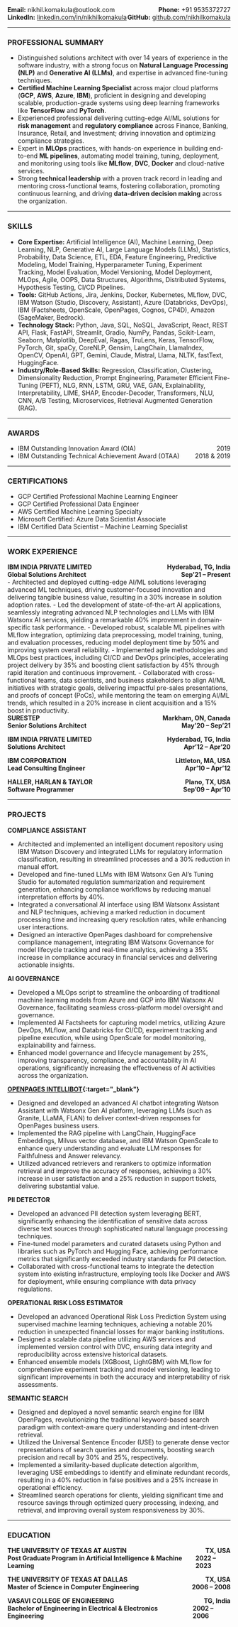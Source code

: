 <!-- # Nikhil Komakula -->
<!-- ## Global Solutions Architect (AI/ML) -->
<div style="display: flex; justify-content: space-between;"><span><b>Email:</b> nikhil.komakula@outlook.com</span><span><b>Phone:</b> +91 9535372727</span></div>
<div style="display: flex; justify-content: space-between;"><span><b>LinkedIn:</b> <a href="http://linkedin.com/in/nikhilkomakula" target="_blank">linkedin.com/in/nikhilkomakula</a></span><span><b>GitHub:</b> <a href="https://github.com/nikhilkomakula" target="_blank">github.com/nikhilkomakula</a></span></div>

---

### PROFESSIONAL SUMMARY
-	Distinguished solutions architect with over 14 years of experience in the software industry, with a strong focus on **Natural Language Processing (NLP)** and **Generative AI (LLMs)**, and expertise in advanced fine-tuning techniques.
-	**Certified Machine Learning Specialist** across major cloud platforms (**GCP**, **AWS**, **Azure**, **IBM**), proficient in designing and developing scalable, production-grade systems using deep learning frameworks like **TensorFlow** and **PyTorch**.
-	Experienced professional delivering cutting-edge AI/ML solutions for **risk management** and **regulatory compliance** across Finance, Banking, Insurance, Retail, and Investment; driving innovation and optimizing compliance strategies.
-	Expert in **MLOps** practices, with hands-on experience in building end-to-end **ML pipelines**, automating model training, tuning, deployment, and monitoring using tools like **MLflow**, **DVC**, **Docker** and cloud-native services.
-	Strong **technical leadership** with a proven track record in leading and mentoring cross-functional teams, fostering collaboration, promoting continuous learning, and driving **data-driven decision making** across the organization.

---

### SKILLS
- **Core Expertise:** Artificial Intelligence (AI), Machine Learning, Deep Learning, NLP, Generative AI, Large Language
Models (LLMs), Statistics, Probability, Data Science, ETL, EDA, Feature Engineering, Predictive Modeling, Model
Training, Hyperparameter Tuning, Experiment Tracking, Model Evaluation, Model Versioning, Model Deployment,
MLOps, Agile, OOPS, Data Structures, Algorithms, Distributed Systems, Hypothesis Testing, CI/CD Pipelines.
-	**Tools:** GitHub Actions, Jira, Jenkins, Docker, Kubernetes, MLflow, DVC, IBM Watson (Studio, Discovery, Assistant),
Azure (Databricks, DevOps), IBM (Factsheets, OpenScale, OpenPages, Cognos, CP4D), Amazon (SageMaker, Bedrock).
-	**Technology Stack:** Python, Java, SQL, NoSQL, JavaScript, React, REST API, Flask, FastAPI, Streamlit, Gradio, NumPy,
Pandas, Scikit-Learn, Seaborn, Matplotlib, DeepEval, Ragas, TruLens, Keras, TensorFlow, PyTorch, Git, spaCy, CoreNLP,
Gensim, LangChain, Llamalndex, OpenCV, OpenAI, GPT, Gemini, Claude, Mistral, Llama, NLTK, fastText, HuggingFace.
-	**Industry/Role-Based Skills:** Regression, Classification, Clustering, Dimensionality Reduction, Prompt Engineering,
Parameter Efficient Fine-Tuning (PEFT), NLG, RNN, LSTM, GRU, VAE, GAN, Explainability, Interpretability, LIME, SHAP,
Encoder-Decoder, Transformers, NLU, CNN, A/B Testing, Microservices, Retrieval Augmented Generation (RAG).

---

### AWARDS
- <div style="display: flex; justify-content: space-between;"><span>IBM Outstanding Innovation Award (OIA)</span><span>2019</span></div>
- <div style="display: flex; justify-content: space-between;"><span>IBM Outstanding Technical Achievement Award (OTAA)</span><span>2018 & 2019</span></div>

---

### CERTIFICATIONS
- GCP Certified Professional Machine Learning Engineer
- GCP Certified Professional Data Engineer
- AWS Certified Machine Learning Specialty
- Microsoft Certified: Azure Data Scientist Associate
- IBM Certified Data Scientist – Machine Learning Specialist

---

### WORK EXPERIENCE
<div style="display: flex; justify-content: space-between; font-weight: bold;"><span>IBM INDIA PRIVATE LIMITED</span><span>Hyderabad, TG, India</span></div>
<div style="display: flex; justify-content: space-between; font-weight: bold;"><span>Global Solutions Architect</span><span>Sep’21 – Present</span></div>   	
-	Architected and deployed cutting-edge AI/ML solutions leveraging advanced ML techniques, driving customer-focused innovation and delivering tangible business value, resulting in a 30% increase in solution adoption rates.
-	Led the development of state-of-the-art AI applications, seamlessly integrating advanced NLP technologies and LLMs with IBM Watsonx AI services, yielding a remarkable 40% improvement in domain-specific task performance.
-	Developed robust, scalable ML pipelines with MLflow integration, optimizing data preprocessing, model training, tuning, and evaluation processes, reducing model deployment time by 50% and improving system overall reliability.
-	Implemented agile methodologies and MLOps best practices, including CI/CD and DevOps principles, accelerating project delivery by 35% and boosting client satisfaction by 45% through rapid iteration and continuous improvement.
-	Collaborated with cross-functional teams, data scientists, and business stakeholders to align AI/ML initiatives with strategic goals, delivering impactful pre-sales presentations, and proofs of concept (PoCs), while mentoring the team on emerging AI/ML trends, which resulted in a 20% increase in client acquisition and a 15% boost in productivity. 

<div style="display: flex; justify-content: space-between; font-weight: bold;"><span>SURESTEP</span><span>Markham, ON, Canada</span></div>
<div style="display: flex; justify-content: space-between; font-weight: bold; margin-bottom: 1em"><span>Senior Solutions Architect</span><span>May’20 – Sep’21</span></div>
<div style="display: flex; justify-content: space-between; font-weight: bold;"><span>IBM INDIA PRIVATE LIMITED</span><span>Hyderabad, TG, India</span></div>
<div style="display: flex; justify-content: space-between; font-weight: bold; margin-bottom: 1em"><span>Solutions Architect</span><span>Apr’12 – Apr’20</span></div>
<div style="display: flex; justify-content: space-between; font-weight: bold;"><span>IBM CORPORATION</span><span>Littleton, MA, USA</span></div>
<div style="display: flex; justify-content: space-between; font-weight: bold; margin-bottom: 1em"><span>Lead Consulting Engineer</span><span>Apr’10 – Apr’12</span></div>
<div style="display: flex; justify-content: space-between; font-weight: bold;"><span>HALLER, HARLAN & TAYLOR</span><span>Plano, TX, USA</span></div>
<div style="display: flex; justify-content: space-between; font-weight: bold;"><span>Software Programmer</span><span>Sep’09 – Apr’10</span></div>

---

### PROJECTS

**COMPLIANCE ASSISTANT**
- Architected and implemented an intelligent document repository using IBM Watson Discovery and integrated LLMs
for regulatory information classification, resulting in streamlined processes and a 30% reduction in manual effort.
- Developed and fine-tuned LLMs with IBM Watsonx Gen AI’s Tuning Studio for automated regulation summarization
and requirement generation, enhancing compliance workflows by reducing manual interpretation efforts by 40%.
- Integrated a conversational AI interface using IBM Watsonx Assistant and NLP techniques, achieving a marked
reduction in document processing time and increasing query resolution rates, while enhancing user interactions.
- Designed an interactive OpenPages dashboard for comprehensive compliance management, integrating IBM
Watsonx Governance for model lifecycle tracking and real-time analytics, achieving a 35% increase in compliance
accuracy in financial services and delivering actionable insights.

**AI GOVERNANCE**
-	Developed a MLOps script to streamline the onboarding of traditional machine learning models from Azure and GCP into IBM Watsonx AI Governance, facilitating seamless cross-platform model oversight and governance.
-	Implemented AI Factsheets for capturing model metrics, utilizing Azure DevOps, MLflow, and Databricks for CI/CD, experiment tracking and pipeline execution, while using OpenScale for model monitoring, explainability and fairness.
-	Enhanced model governance and lifecycle management by 25%, improving transparency, compliance, and accountability in AI operations, significantly increasing the effectiveness of AI activities across the organization.

**[OPENPAGES INTELLIBOT](https://github.com/nikhilkomakula/llm-rag-op-chatbot){:target="_blank"}**
- Designed and developed an advanced AI chatbot integrating Watson Assistant with Watsonx Gen AI platform,
leveraging LLMs (such as Granite, LLaMA, FLAN) to deliver context-driven responses for OpenPages business users.
- Implemented the RAG pipeline with LangChain, HuggingFace Embeddings, Milvus vector database, and IBM Watson
OpenScale to enhance query understanding and evaluate LLM responses for Faithfulness and Answer relevancy.
- Utilized advanced retrievers and rerankers to optimize information retrieval and improve the accuracy of responses,
achieving a 30% increase in user satisfaction and a 25% reduction in support tickets, delivering substantial value.

**PII DETECTOR**
-	Developed an advanced PII detection system leveraging BERT, significantly enhancing the identification of sensitive data across diverse text sources through sophisticated natural language processing techniques.
-	Fine-tuned model parameters and curated datasets using Python and libraries such as PyTorch and Hugging Face, achieving performance metrics that significantly exceeded industry standards for PII detection.
-	Collaborated with cross-functional teams to integrate the detection system into existing infrastructure, employing tools like Docker and AWS for deployment, while ensuring compliance with data privacy regulations.

**OPERATIONAL RISK LOSS ESTIMATOR**
-	Developed an advanced Operational Risk Loss Prediction System using supervised machine learning techniques, achieving a notable 20% reduction in unexpected financial losses for major banking institutions.
-	Designed a scalable data pipeline utilizing AWS services and implemented version control with DVC, ensuring data integrity and reproducibility across extensive historical datasets.
-	Enhanced ensemble models (XGBoost, LightGBM) with MLflow for comprehensive experiment tracking and model versioning, leading to significant improvements in both the accuracy and interpretability of risk assessments.

**SEMANTIC SEARCH**
- Designed and deployed a novel semantic search engine for IBM OpenPages, revolutionizing the traditional keyword-based search paradigm with context-aware query understanding and intent-driven retrieval.
- Utilized the Universal Sentence Encoder (USE) to generate dense vector representations of search queries and documents, boosting search precision and recall by 30% and 25%, respectively.
- Implemented a similarity-based duplicate detection algorithm, leveraging USE embeddings to identify and eliminate redundant records, resulting in a 40% reduction in false positives and a 25% increase in operational efficiency.
- Streamlined search operations for clients, yielding significant time and resource savings through optimized query processing, indexing, and retrieval, and improving overall system responsiveness by 30%.

---

### EDUCATION

<div style="display: flex; justify-content: space-between; font-weight: bold;"><span>THE UNIVERSITY OF TEXAS AT AUSTIN</span><span>TX, USA</span></div>
<div style="display: flex; justify-content: space-between; font-weight: bold; margin-bottom: 1em"><span>Post Graduate Program in Artificial Intelligence & Machine Learning</span><span>2022 – 2023</span></div>
<div style="display: flex; justify-content: space-between; font-weight: bold;"><span>THE UNIVERSITY OF TEXAS AT DALLAS</span><span>TX, USA</span></div>
<div style="display: flex; justify-content: space-between; font-weight: bold; margin-bottom: 1em"><span>Master of Science in Computer Engineering</span><span>2006 – 2008</span></div>
<div style="display: flex; justify-content: space-between; font-weight: bold;"><span>VASAVI COLLEGE OF ENGINEERING</span><span>TG, India</span></div>
<div style="display: flex; justify-content: space-between; font-weight: bold;"><span>Bachelor of Engineering in Electrical & Electronics Engineering</span><span>2002 – 2006</span></div>
